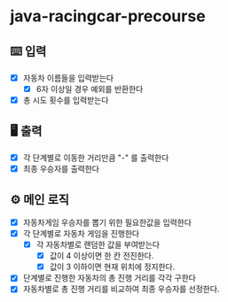 # java-racingcar-precourse

## ⌨️ 입력
  - [X] 자동차 이름들을 입력받는다
    - [X] 6자 이상일 경우 예외를 반환한다
  - [X] 총 시도 횟수를 입력받는다

## 🖥️ 출력
- [X] 각 단계별로 이동한 거리만큼 "-" 를 출력한다
- [X] 최종 우승자를 출력한다

## ⚙️ 메인 로직
- [X] 자동차게임 우승자를 뽑기 위한 필요한값을 입력한다
- [X] 각 단계별로 자동차 게임을 진행한다
  - [X] 각 자동차별로 랜덤한 값을 부여받는다
    - [X] 값이 4 이상이면 한 칸 전진한다.
    - [X] 값이 3 이하이면 현재 위치에 정지한다.
- [X] 단계별로 진행한 자동차의 총 진행 거리를 각각 구한다
- [X] 자동차별로 총 진행 거리를 비교하여 최종 우승자를 선정한다.